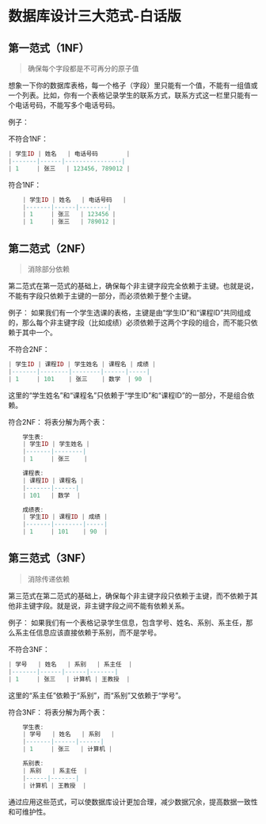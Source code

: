 
# 数据库设计三大范式-白话版

## 第一范式（1NF）
> 确保每个字段都是不可再分的原子值

想象一下你的数据库表格，每一个格子（字段）里只能有一个值，不能有一组值或一个列表。比如，你有一个表格记录学生的联系方式，联系方式这一栏里只能有一个电话号码，不能写多个电话号码。

例子：

不符合1NF：

```lua
| 学生ID | 姓名   | 电话号码        |
|-------|------|----------------|
| 1     | 张三   | 123456, 789012 |
```

符合1NF：
```lua
    | 学生ID | 姓名   | 电话号码   |
    |-------|------|--------|
    | 1     | 张三   | 123456 |
    | 1     | 张三   | 789012 |
```
## 第二范式（2NF）
> 消除部分依赖

第二范式在第一范式的基础上，确保每个非主键字段完全依赖于主键。也就是说，不能有字段只依赖于主键的一部分，而必须依赖于整个主键。

例子：
如果我们有一个学生选课的表格，主键是由“学生ID”和“课程ID”共同组成的，那么每个非主键字段（比如成绩）必须依赖于这两个字段的组合，而不能只依赖于其中一个。

不符合2NF：

```lua
| 学生ID | 课程ID | 学生姓名 | 课程名 | 成绩 |
|-------|--------|--------|------|-----|
| 1     | 101    | 张三    | 数学  | 90  |
```

这里的“学生姓名”和“课程名”只依赖于“学生ID”和“课程ID”的一部分，不是组合依赖。

符合2NF：
将表分解为两个表：

```lua
    学生表:
    | 学生ID | 学生姓名 |
    |-------|--------|
    | 1     | 张三    |

    课程表:
    | 课程ID | 课程名 |
    |-------|------|
    | 101   | 数学  |

    成绩表:
    | 学生ID | 课程ID | 成绩 |
    |-------|--------|-----|
    | 1     | 101    | 90  |
```
## 第三范式（3NF）
> 消除传递依赖

第三范式在第二范式的基础上，确保每个非主键字段只依赖于主键，而不依赖于其他非主键字段。就是说，非主键字段之间不能有依赖关系。

例子：
如果我们有一个表格记录学生信息，包含学号、姓名、系别、系主任，那么系主任信息应该直接依赖于系别，而不是学号。

不符合3NF：

```lua
| 学号   | 姓名   | 系别   | 系主任  |
|-------|------|------|-------|
| 1     | 张三   | 计算机 | 王教授  |
```

这里的“系主任”依赖于“系别”，而“系别”又依赖于“学号”。

符合3NF：
将表分解为两个表：

```lua
    学生表:
    | 学号   | 姓名   | 系别   |
    |-------|------|------|
    | 1     | 张三   | 计算机 |

    系别表:
    | 系别   | 系主任  |
    |------|-------|
    | 计算机 | 王教授  |
```
通过应用这些范式，可以使数据库设计更加合理，减少数据冗余，提高数据一致性和可维护性。
